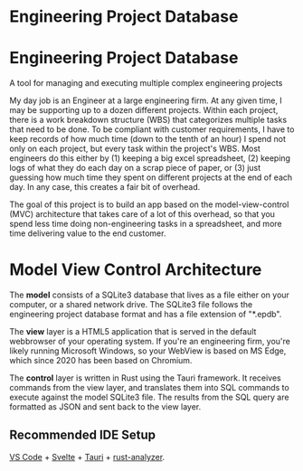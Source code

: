 # Engineering Project Database
# Engineering Project Database
A tool for managing and executing multiple complex engineering projects

My day job is an Engineer at a large engineering firm. At any given time, I may be supporting up to a dozen different projects. Within each project, there is a work breakdown structure (WBS) that categorizes multiple tasks that need to be done. To be compliant with customer requirements, I have to keep records of how much time (down to the tenth of an hour) I spend not only on each project, but every task within the project's WBS. Most engineers do this either by (1) keeping a big excel spreadsheet, (2) keeping logs of what they do each day on a scrap piece of paper, or (3) just guessing how much time they spent on different projects at the end of each day. In any case, this creates a fair bit of overhead.

The goal of this project is to build an app based on the model-view-control (MVC) architecture that takes care of a lot of this overhead, so that you spend less time doing non-engineering tasks in a spreadsheet, and more time delivering value to the end customer. 

# Model View Control Architecture

The **model** consists of a SQLite3 database that lives as a file either on your computer, or a shared network drive. The SQLite3 file follows the engineering project database format and has a file extension of "*.epdb". 

The **view** layer is a HTML5 application that is served in the default webbrowser of your operating system. If you're an engineering firm, you're likely running Microsoft Windows, so your WebView is based on MS Edge, which since 2020 has been based on Chromium.

The **control** layer is written in Rust using the Tauri framework. It receives commands from the view layer, and translates them into SQL commands to execute against the model SQLite3 file. The results from the SQL query are formatted as JSON and sent back to the view layer.

## Recommended IDE Setup

[VS Code](https://code.visualstudio.com/) + [Svelte](https://marketplace.visualstudio.com/items?itemName=svelte.svelte-vscode) + [Tauri](https://marketplace.visualstudio.com/items?itemName=tauri-apps.tauri-vscode) + [rust-analyzer](https://marketplace.visualstudio.com/items?itemName=rust-lang.rust-analyzer).

